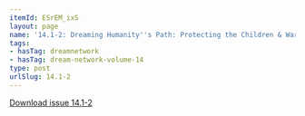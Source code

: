 ```yaml
---
itemId: ESrEM_ixS
layout: page
name: '14.1-2: Dreaming Humanity''s Path: Protecting the Children & Warning Dreams'
tags:
- hasTag: dreamnetwork
- hasTag: dream-network-volume-14
type: post
urlSlug: 14.1-2
---
```

<a href="files/pdfs/Volume_14/14.1-2-Dream-Network-Vol-14-Nos-1-&-2.pdf" download="">Download issue 14.1-2</a>